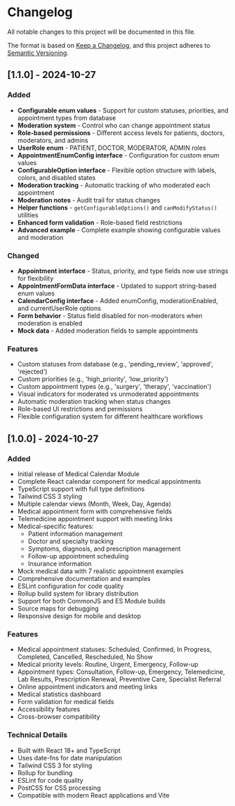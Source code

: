 # Changelog

All notable changes to this project will be documented in this file.

The format is based on [Keep a Changelog](https://keepachangelog.com/en/1.0.0/),
and this project adheres to [Semantic Versioning](https://semver.org/spec/v2.0.0.html).

## [1.1.0] - 2024-10-27

### Added
- **Configurable enum values** - Support for custom statuses, priorities, and appointment types from database
- **Moderation system** - Control who can change appointment status
- **Role-based permissions** - Different access levels for patients, doctors, moderators, and admins
- **UserRole enum** - PATIENT, DOCTOR, MODERATOR, ADMIN roles
- **AppointmentEnumConfig interface** - Configuration for custom enum values
- **ConfigurableOption interface** - Flexible option structure with labels, colors, and disabled states
- **Moderation tracking** - Automatic tracking of who moderated each appointment
- **Moderation notes** - Audit trail for status changes
- **Helper functions** - `getConfigurableOptions()` and `canModifyStatus()` utilities
- **Enhanced form validation** - Role-based field restrictions
- **Advanced example** - Complete example showing configurable values and moderation

### Changed
- **Appointment interface** - Status, priority, and type fields now use strings for flexibility
- **AppointmentFormData interface** - Updated to support string-based enum values
- **CalendarConfig interface** - Added enumConfig, moderationEnabled, and currentUserRole options
- **Form behavior** - Status field disabled for non-moderators when moderation is enabled
- **Mock data** - Added moderation fields to sample appointments

### Features
- Custom statuses from database (e.g., 'pending_review', 'approved', 'rejected')
- Custom priorities (e.g., 'high_priority', 'low_priority')
- Custom appointment types (e.g., 'surgery', 'therapy', 'vaccination')
- Visual indicators for moderated vs unmoderated appointments
- Automatic moderation tracking when status changes
- Role-based UI restrictions and permissions
- Flexible configuration system for different healthcare workflows

## [1.0.0] - 2024-10-27

### Added
- Initial release of Medical Calendar Module
- Complete React calendar component for medical appointments
- TypeScript support with full type definitions
- Tailwind CSS 3 styling
- Multiple calendar views (Month, Week, Day, Agenda)
- Medical appointment form with comprehensive fields
- Telemedicine appointment support with meeting links
- Medical-specific features:
  - Patient information management
  - Doctor and specialty tracking
  - Symptoms, diagnosis, and prescription management
  - Follow-up appointment scheduling
  - Insurance information
- Mock medical data with 7 realistic appointment examples
- Comprehensive documentation and examples
- ESLint configuration for code quality
- Rollup build system for library distribution
- Support for both CommonJS and ES Module builds
- Source maps for debugging
- Responsive design for mobile and desktop

### Features
- Medical appointment statuses: Scheduled, Confirmed, In Progress, Completed, Cancelled, Rescheduled, No Show
- Medical priority levels: Routine, Urgent, Emergency, Follow-up
- Appointment types: Consultation, Follow-up, Emergency, Telemedicine, Lab Results, Prescription Renewal, Preventive Care, Specialist Referral
- Online appointment indicators and meeting links
- Medical statistics dashboard
- Form validation for medical fields
- Accessibility features
- Cross-browser compatibility

### Technical Details
- Built with React 18+ and TypeScript
- Uses date-fns for date manipulation
- Tailwind CSS 3 for styling
- Rollup for bundling
- ESLint for code quality
- PostCSS for CSS processing
- Compatible with modern React applications and Vite
